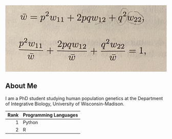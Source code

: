 <picture>
 <source media="(prefers-color-scheme: dark)" srcset="https://github.com/Tastulek/Tastulek/blob/main/fitness.png">
 <source media="(prefers-color-scheme: light)" srcset="https://github.com/Tastulek/Tastulek/blob/main/fitness.png">
 <img alt="The image shows a formula for calculating mean fitness" src="https://github.com/Tastulek/Tastulek/blob/main/fitness.png">
</picture>

## About Me

I am a PhD student studying human population genetics at the Department of Integrative Biology, University of Wisconsin-Madison.

| Rank | Programming Languages |
|-----:|---------------|
|     1|         Python      |
|     2|          R     |


<!--
**Tastulek/Tastulek** is a ✨ _special_ ✨ repository because its `README.md` (this file) appears on your GitHub profile.

Here are some ideas to get you started:

- 🔭 I’m currently working on ...
- 🌱 I’m currently learning ...
- 👯 I’m looking to collaborate on ...
- 🤔 I’m looking for help with ...
- 💬 Ask me about ...
- 📫 How to reach me: ...
- 😄 Pronouns: ...
- ⚡ Fun fact: ...
-->

